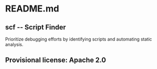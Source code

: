 # README.md

## scf -- Script Finder
Prioritize debugging efforts by identifying scripts and automating static analysis.

## Provisional license: Apache 2.0

